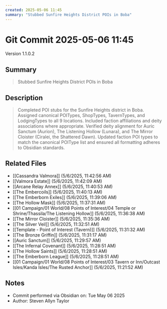 ```yaml
---
created: 2025-05-06 11:45
summary: "Stubbed Sunfire Heights District POIs in Boba"
---
```


# Git Commit 2025-05-06 11:45

Version 1.1.0.2

## Summary
> Stubbed Sunfire Heights District POIs in Boba

## Description
> Completed POI stubs for the Sunfire Heights district in Boba. Assigned canonical POITypes, ShopTypes, TavernTypes, and LodgingTypes to all 9 locations. Included faction affiliations and deity associations where appropriate. Verified deity alignment for Auric Sanctum (Aurion), The Listening Hollow (Lunara), and The Mirror Cloister (Ciralei, the Shattered Dawn). Updated faction POI types to match the canonical POIType list and ensured all formatting adheres to Obsidian standards.

## Related Files
- [[Cassandra Valmora]] (5/6/2025, 11:42:56 AM)
- [[Valmora Estate]] (5/6/2025, 11:42:09 AM)
- [[Arcane Relay Annex]] (5/6/2025, 11:40:53 AM)
- [[The Embercoils]] (5/6/2025, 11:40:13 AM)
- [[The Emberborn Exiles]] (5/6/2025, 11:39:06 AM)
- [[The Hollow Mask]] (5/6/2025, 11:37:31 AM)
- [[01 Campaign/01 World/08 Points of Interest/04 Temple or Shrine/Thassila/The Listening Hollow]] (5/6/2025, 11:36:38 AM)
- [[The Mirror Cloister]] (5/6/2025, 11:35:36 AM)
- [[The Silver Veil]] (5/6/2025, 11:32:51 AM)
- [[Template - Point of Interest (Tavern)]] (5/6/2025, 11:31:32 AM)
- [[The Bronze Griffin]] (5/6/2025, 11:31:17 AM)
- [[Auric Sanctum]] (5/6/2025, 11:29:57 AM)
- [[The Infernal Covenant]] (5/6/2025, 11:28:51 AM)
- [[The Hollow Saints]] (5/6/2025, 11:28:51 AM)
- [[The Emberborn League]] (5/6/2025, 11:28:51 AM)
- [[01 Campaign/01 World/08 Points of Interest/03 Tavern or Inn/Outcast Isles/Kanda Isles/The Rusted Anchor]] (5/6/2025, 11:21:52 AM)

## Notes
- Commit performed via Obsidian on: Tue May 06 2025
- Author: Steven Allyn Taylor

